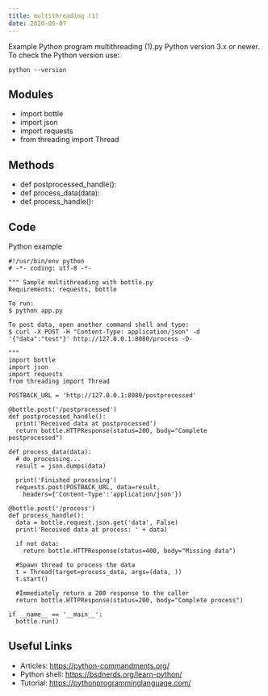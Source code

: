 ```yaml
---
title: multithreading (1)
date: 2020-05-07
---
```

Example Python program multithreading (1).py
Python version 3.x or newer.
To check the Python version use:

    python --version

## Modules

* import bottle
* import json
* import requests
* from threading import Thread

## Methods

* def postprocessed_handle():
* def process_data(data):
* def process_handle():

## Code

Python example

    #!/usr/bin/env python
    # -*- coding: utf-8 -*-
    
    """ Sample multithreading with bottle.py
    Requirements: requests, bottle
    
    To run: 
    $ python app.py
    
    To post data, open another command shell and type:
    $ curl -X POST -H "Content-Type: application/json" -d '{"data":"test"}' http://127.0.0.1:8080/process -D-
    
    """
    import bottle
    import json
    import requests
    from threading import Thread
    
    POSTBACK_URL = 'http://127.0.0.1:8080/postprocessed'
    
    @bottle.post('/postprocessed')
    def postprocessed_handle():
      print('Received data at postprocessed')
      return bottle.HTTPResponse(status=200, body="Complete postprocessed")
    
    def process_data(data):
      # do processing...
      result = json.dumps(data)
    
      print('Finished processing')
      requests.post(POSTBACK_URL, data=result, 
        headers={'Content-Type':'application/json'})
                   
    @bottle.post('/process')
    def process_handle():
      data = bottle.request.json.get('data', False)
      print('Received data at process: ' + data)
    
      if not data:
        return bottle.HTTPResponse(status=400, body="Missing data")
    
      #Spawn thread to process the data
      t = Thread(target=process_data, args=(data, ))
      t.start()
    
      #Immediately return a 200 response to the caller
      return bottle.HTTPResponse(status=200, body="Complete process")
    
    if __name__ == '__main__':
      bottle.run()

## Useful Links

- Articles: https://python-commandments.org/
- Python shell: https://bsdnerds.org/learn-python/
- Tutorial: https://pythonprogramminglanguage.com/
